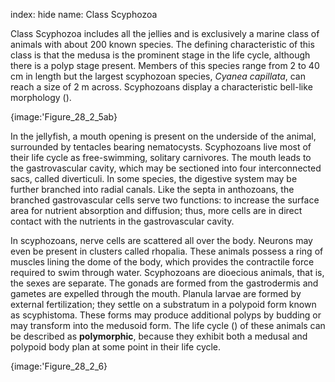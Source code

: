 index: hide
name: Class Scyphozoa

Class Scyphozoa includes all the jellies and is exclusively a marine class of animals with about 200 known species. The defining characteristic of this class is that the medusa is the prominent stage in the life cycle, although there is a polyp stage present. Members of this species range from 2 to 40 cm in length but the largest scyphozoan species,  *Cyanea capillata*, can reach a size of 2 m across. Scyphozoans display a characteristic bell-like morphology ().


{image:'Figure_28_2_5ab}
        

In the jellyfish, a mouth opening is present on the underside of the animal, surrounded by tentacles bearing nematocysts. Scyphozoans live most of their life cycle as free-swimming, solitary carnivores. The mouth leads to the gastrovascular cavity, which may be sectioned into four interconnected sacs, called diverticuli. In some species, the digestive system may be further branched into radial canals. Like the septa in anthozoans, the branched gastrovascular cells serve two functions: to increase the surface area for nutrient absorption and diffusion; thus, more cells are in direct contact with the nutrients in the gastrovascular cavity.

In scyphozoans, nerve cells are scattered all over the body. Neurons may even be present in clusters called rhopalia. These animals possess a ring of muscles lining the dome of the body, which provides the contractile force required to swim through water. Scyphozoans are dioecious animals, that is, the sexes are separate. The gonads are formed from the gastrodermis and gametes are expelled through the mouth. Planula larvae are formed by external fertilization; they settle on a substratum in a polypoid form known as scyphistoma. These forms may produce additional polyps by budding or may transform into the medusoid form. The life cycle () of these animals can be described as  **polymorphic**, because they exhibit both a medusal and polypoid body plan at some point in their life cycle.


{image:'Figure_28_2_6}
        
